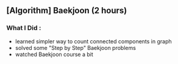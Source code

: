## [Algorithm] Baekjoon (2 hours)
### What I Did :
- learned simpler way to count connected components in graph
- solved some "Step by Step" Baekjoon problems
- watched Baekjoon course a bit
